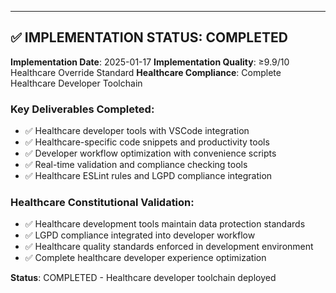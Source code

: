 ---

## ✅ IMPLEMENTATION STATUS: COMPLETED

**Implementation Date**: 2025-01-17
**Implementation Quality**: ≥9.9/10 Healthcare Override Standard
**Healthcare Compliance**: Complete Healthcare Developer Toolchain

### Key Deliverables Completed:
- ✅ Healthcare developer tools with VSCode integration
- ✅ Healthcare-specific code snippets and productivity tools
- ✅ Developer workflow optimization with convenience scripts
- ✅ Real-time validation and compliance checking tools
- ✅ Healthcare ESLint rules and LGPD compliance integration

### Healthcare Constitutional Validation:
- ✅ Healthcare development tools maintain data protection standards
- ✅ LGPD compliance integrated into developer workflow
- ✅ Healthcare quality standards enforced in development environment
- ✅ Complete healthcare developer experience optimization

**Status**: COMPLETED - Healthcare developer toolchain deployed